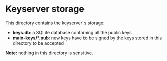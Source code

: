 # Keyserver storage

This directory contains the keyserver's storage:

- **keys.db**: a SQLite database containing all the public keys
- **main-keys/\*.pub**: new keys have to be signed by the keys stored in this directory to be accepted

**Note:** nothing in this directory is sensitive.

